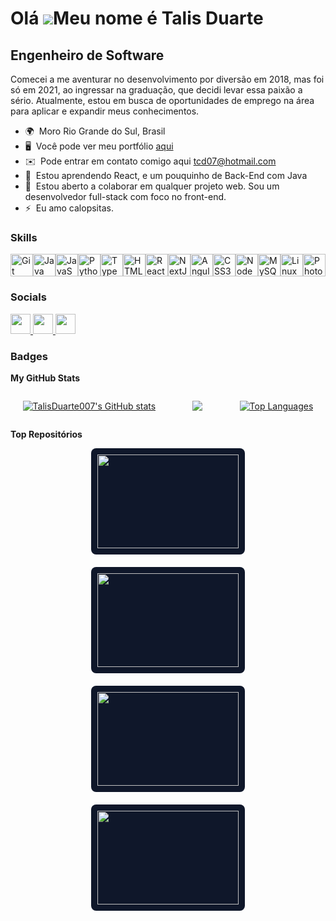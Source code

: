 # Olá ![](https://user-images.githubusercontent.com/18350557/176309783-0785949b-9127-417c-8b55-ab5a4333674e.gif)Meu nome é Talis Duarte

## Engenheiro de Software

Comecei a me aventurar no desenvolvimento por diversão em 2018, mas foi só em 2021, ao ingressar na graduação, que decidi levar essa paixão a sério. Atualmente, estou em busca de oportunidades de emprego na área para aplicar e expandir meus conhecimentos.

- 🌍  Moro Rio Grande do Sul, Brasil
- 🖥️  Você pode ver meu portfólio [aqui](https://tinyurl.com/Links-Bio-Talis/)
- ✉️  Pode entrar em contato comigo aqui [tcd07@hotmail.com](mailto:tcd07@hotmail.com)
- 🧠  Estou aprendendo React, e um pouquinho de Back-End com Java
- 🤝  Estou aberto a colaborar em qualquer projeto web. Sou um desenvolvedor full-stack com foco no front-end.
- ⚡  Eu amo calopsitas.

### Skills

<p align="left">
<a href="https://git-scm.com/" target="_blank" rel="noreferrer"><img src="https://raw.githubusercontent.com/danielcranney/readme-generator/main/public/icons/skills/git-colored.svg" width="36" height="36" alt="Git" /></a><a href="https://www.oracle.com/java/" target="_blank" rel="noreferrer"><img src="https://raw.githubusercontent.com/danielcranney/readme-generator/main/public/icons/skills/java-colored.svg" width="36" height="36" alt="Java" /></a><a href="https://developer.mozilla.org/en-US/docs/Web/JavaScript" target="_blank" rel="noreferrer"><img src="https://raw.githubusercontent.com/danielcranney/readme-generator/main/public/icons/skills/javascript-colored.svg" width="36" height="36" alt="JavaScript" /></a><a href="https://www.python.org/" target="_blank" rel="noreferrer"><img src="https://raw.githubusercontent.com/danielcranney/readme-generator/main/public/icons/skills/python-colored.svg" width="36" height="36" alt="Python" /></a><a href="https://www.typescriptlang.org/" target="_blank" rel="noreferrer"><img src="https://raw.githubusercontent.com/danielcranney/readme-generator/main/public/icons/skills/typescript-colored.svg" width="36" height="36" alt="TypeScript" /></a><a href="https://developer.mozilla.org/en-US/docs/Glossary/HTML5" target="_blank" rel="noreferrer"><img src="https://raw.githubusercontent.com/danielcranney/readme-generator/main/public/icons/skills/html5-colored.svg" width="36" height="36" alt="HTML5" /></a><a href="https://reactjs.org/" target="_blank" rel="noreferrer"><img src="https://raw.githubusercontent.com/danielcranney/readme-generator/main/public/icons/skills/react-colored.svg" width="36" height="36" alt="React" /></a><a href="https://nextjs.org/docs" target="_blank" rel="noreferrer"><img src="https://raw.githubusercontent.com/danielcranney/readme-generator/main/public/icons/skills/nextjs-colored.svg" width="36" height="36" alt="NextJs" /></a><a href="https://angular.io/" target="_blank" rel="noreferrer"><img src="https://raw.githubusercontent.com/danielcranney/readme-generator/main/public/icons/skills/angularjs-colored.svg" width="36" height="36" alt="Angular" /></a><a href="https://www.w3.org/TR/CSS/#css" target="_blank" rel="noreferrer"><img src="https://raw.githubusercontent.com/danielcranney/readme-generator/main/public/icons/skills/css3-colored.svg" width="36" height="36" alt="CSS3" /></a><a href="https://nodejs.org/en/" target="_blank" rel="noreferrer"><img src="https://raw.githubusercontent.com/danielcranney/readme-generator/main/public/icons/skills/nodejs-colored.svg" width="36" height="36" alt="NodeJS" /></a><a href="https://www.mysql.com/" target="_blank" rel="noreferrer"><img src="https://raw.githubusercontent.com/danielcranney/readme-generator/main/public/icons/skills/mysql-colored.svg" width="36" height="36" alt="MySQL" /></a><a href="https://www.linux.org" target="_blank" rel="noreferrer"><img src="https://raw.githubusercontent.com/danielcranney/readme-generator/main/public/icons/skills/linux-colored.svg" width="36" height="36" alt="Linux" /></a><a href="https://www.adobe.com/uk/products/photoshop.html" target="_blank" rel="noreferrer"><img src="https://raw.githubusercontent.com/danielcranney/readme-generator/main/public/icons/skills/photoshop-colored.svg" width="36" height="36" alt="Photoshop" /></a>
</p>

### Socials

<p align="left"> <a href="https://www.github.com/TalisDuarte007" target="_blank" rel="noreferrer"> <picture> <source media="(prefers-color-scheme: dark)" srcset="https://raw.githubusercontent.com/danielcranney/readme-generator/main/public/icons/socials/github-dark.svg" /> <source media="(prefers-color-scheme: light)" srcset="https://raw.githubusercontent.com/danielcranney/readme-generator/main/public/icons/socials/github.svg" /> <img src="https://raw.githubusercontent.com/danielcranney/readme-generator/main/public/icons/socials/github.svg" width="32" height="32" /> </picture> </a> <a href="https://www.linkedin.com/in/talis-duarte-51ba9b161" target="_blank" rel="noreferrer"> <picture> <source media="(prefers-color-scheme: dark)" srcset="https://raw.githubusercontent.com/danielcranney/readme-generator/main/public/icons/socials/linkedin-dark.svg" /> <source media="(prefers-color-scheme: light)" srcset="https://raw.githubusercontent.com/danielcranney/readme-generator/main/public/icons/socials/linkedin.svg" /> <img src="https://raw.githubusercontent.com/danielcranney/readme-generator/main/public/icons/socials/linkedin.svg" width="32" height="32" /> </picture> </a> <a href="https://www.x.com/talisduarte007" target="_blank" rel="noreferrer"> <picture> <source media="(prefers-color-scheme: dark)" srcset="https://raw.githubusercontent.com/danielcranney/readme-generator/main/public/icons/socials/twitter-dark.svg" /> <source media="(prefers-color-scheme: light)" srcset="https://raw.githubusercontent.com/danielcranney/readme-generator/main/public/icons/socials/twitter.svg" /> <img src="https://raw.githubusercontent.com/danielcranney/readme-generator/main/public/icons/socials/twitter.svg" width="32" height="32" /> </picture> </a></p>

### Badges

<b>My GitHub Stats</b>

<div width="100%" align="center" style="display: flex; justify-content: space-around; gap: 20px; flex-direction: colomn;">

<a href="http://www.github.com/TalisDuarte007"><img src="https://github-readme-stats.vercel.app/api?username=TalisDuarte007&show_icons=true&hide=stars,&count_private=true&title_color=ef4444&text_color=ef4444&icon_color=ef4444&bg_color=0f172a&hide_border=true&show_icons=true" alt="TalisDuarte007's GitHub stats" /></a>

<a href="http://www.github.com/TalisDuarte007"><img src="https://github-readme-streak-stats.herokuapp.com/?user=TalisDuarte007&stroke=ef4444&background=0f172a&ring=ef4444&fire=ef4444&currStreakNum=ef4444&currStreakLabel=ef4444&sideNums=ef4444&sideLabels=ef4444&dates=ef4444&hide_border=true" /></a>

<a href="https://github.com/TalisDuarte007" align="left"><img src="https://github-readme-stats.vercel.app/api/top-langs/?username=TalisDuarte007&langs_count=10&title_color=ef4444&text_color=ef4444&icon_color=ef4444&bg_color=0f172a&hide_border=true&locale=en&custom_title=Top%20%Languages" alt="Top Languages" /></a>

</div>

<b>Top Repositórios</b>

<div width="100%" align="center" style="display: flex; flex-wrap: wrap; justify-content: space-around; gap: 20px;">
  <a href="https://github.com/TalisDuarte007/My-Curriculum-React" style="width: 45%; min-height: 150px; display: flex; flex-direction: column; justify-content: space-between; background-color: #0f172a; padding: 10px; border-radius: 8px;">
    <img src="https://github-readme-stats.vercel.app/api/pin/?username=TalisDuarte007&repo=My-Curriculum-React&title_color=ef4444&text_color=ef4444&icon_color=ef4444&bg_color=0f172a&hide_border=true&locale=en" style="width: 100%; height: auto;" />
  </a>
  <a href="https://github.com/TalisDuarte007/Calculadora_Portas" style="width: 45%; min-height: 150px; display: flex; flex-direction: column; justify-content: space-between; background-color: #0f172a; padding: 10px; border-radius: 8px;">
    <img src="https://github-readme-stats.vercel.app/api/pin/?username=TalisDuarte007&repo=Calculadora_Portas&title_color=ef4444&text_color=ef4444&icon_color=ef4444&bg_color=0f172a&hide_border=true&locale=en" style="width: 100%; height: auto;" />
  </a>
  <a href="https://github.com/TalisDuarte007/ClosingTime-" style="width: 45%; min-height: 150px; display: flex; flex-direction: column; justify-content: space-between; background-color: #0f172a; padding: 10px; border-radius: 8px;">
    <img src="https://github-readme-stats.vercel.app/api/pin/?username=TalisDuarte007&repo=ClosingTime-&title_color=ef4444&text_color=ef4444&icon_color=ef4444&bg_color=0f172a&hide_border=true&locale=en" style="width: 100%; height: auto;" />
  </a>
  <a href="https://github.com/TalisDuarte007/my-link-in-bio-" style="width: 45%; min-height: 150px; display: flex; flex-direction: column; justify-content: space-between; background-color: #0f172a; padding: 10px; border-radius: 8px;">
    <img src="https://github-readme-stats.vercel.app/api/pin/?username=TalisDuarte007&repo=my-link-in-bio&title_color=ef4444&text_color=ef4444&icon_color=ef4444&bg_color=0f172a&hide_border=true&locale=en" style="width: 100%; height: auto;" />
  </a>
</div>

<br /><br /><br /><br /><br /><br /><br />
